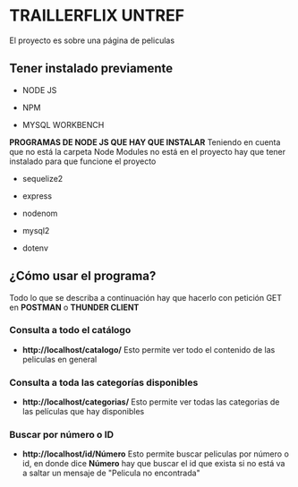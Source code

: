 # TRAILLERFLIX UNTREF

El proyecto es sobre una página de peliculas 

## Tener instalado previamente 

* NODE JS

* NPM
  
* MYSQL WORKBENCH

**PROGRAMAS DE NODE JS QUE HAY QUE INSTALAR**
Teniendo en cuenta que no está la carpeta Node Modules no está en el proyecto hay que tener instalado para que funcione el proyecto

* sequelize2

* express

* nodenom

* mysql2

* dotenv

## ¿Cómo usar el programa? 

Todo lo que se describa a continuación hay que hacerlo con petición GET en **POSTMAN** o **THUNDER CLIENT**
  
### Consulta a todo el catálogo
  
* **http://localhost/catalogo/**
Esto permite ver todo el contenido de las peliculas en general

### Consulta a toda las categorías disponibles

* **http://localhost/categorias/**
Esto permite ver todas las categorias de las películas que hay disponibles

### Buscar por número o ID

* **http://localhost/id/Número**
Esto permite buscar peliculas por número o id, en donde dice **Número** hay que buscar el id que exista si no está va a saltar un mensaje de "Pelicula no encontrada"
